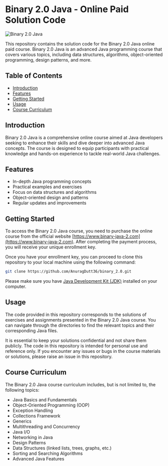 # Binary 2.0 Java - Online Paid Solution Code

![Binary 2.0 Java](64216620af09d6f5fb568f80.png)

This repository contains the solution code for the Binary 2.0 Java online paid course. Binary 2.0 Java is an advanced Java programming course that covers various topics, including data structures, algorithms, object-oriented programming, design patterns, and more.

## Table of Contents

- [Introduction](#introduction)
- [Features](#features)
- [Getting Started](#getting-started)
- [Usage](#usage)
- [Course Curriculum](#course-curriculum)

## Introduction

Binary 2.0 Java is a comprehensive online course aimed at Java developers seeking to enhance their skills and dive deeper into advanced Java concepts. The course is designed to equip participants with practical knowledge and hands-on experience to tackle real-world Java challenges.

## Features

- In-depth Java programming concepts
- Practical examples and exercises
- Focus on data structures and algorithms
- Object-oriented design and patterns
- Regular updates and improvements

## Getting Started

To access the Binary 2.0 Java course, you need to purchase the online course from the official website [https://www.binary-java-2.com](https://www.binary-java-2.com). After completing the payment process, you will receive your unique enrollment key.

Once you have your enrollment key, you can proceed to clone this repository to your local machine using the following command:

```bash
git clone https://github.com/AnuragDutt36/binary_2.0.git
```

Please make sure you have [Java Development Kit (JDK)](https://www.oracle.com/java/technologies/javase-downloads.html) installed on your computer.

## Usage

The code provided in this repository corresponds to the solutions of exercises and assignments presented in the Binary 2.0 Java course. You can navigate through the directories to find the relevant topics and their corresponding Java files.

It is essential to keep your solutions confidential and not share them publicly. The code in this repository is intended for personal use and reference only. If you encounter any issues or bugs in the course materials or solutions, please raise an issue in this repository.

## Course Curriculum

The Binary 2.0 Java course curriculum includes, but is not limited to, the following topics:

- Java Basics and Fundamentals
- Object-Oriented Programming (OOP)
- Exception Handling
- Collections Framework
- Generics
- Multithreading and Concurrency
- Java I/O
- Networking in Java
- Design Patterns
- Data Structures (linked lists, trees, graphs, etc.)
- Sorting and Searching Algorithms
- Advanced Java Features
